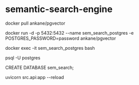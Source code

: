 # semantic-search-engine

docker pull ankane/pgvector

docker run -d -p 5432:5432 --name sem_search_postgres -e POSTGRES_PASSWORD=password ankane/pgvector

docker exec -it sem_search_postgres bash

psql -U postgres

CREATE DATABASE sem_search;

uvicorn src.api:app --reload

